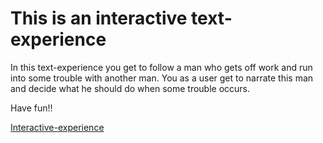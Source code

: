 # This is an interactive text-experience

In this text-experience you get to follow a man who gets off work and run into some trouble with another man. 
You as a user get to narrate this man and decide what he should do when some trouble occurs. 

Have fun!! 

[Interactive-experience](https://browbeans.github.io/Interactive-experience/)
